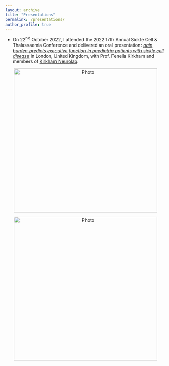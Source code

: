 ```yaml
---
layout: archive
title: "Presentations"
permalink: /presentations/
author_profile: true
---
```


-	On 22<sup>nd</sup> October 2022, I attended the 2022 17th Annual Sickle Cell & Thalassaemia Conference and delivered an oral presentation: [*pain burden predicts executive function in paediatric patients with sickle cell disease*](https://www.ncbi.nlm.nih.gov/pmc/articles/PMC10112594/) in London, United Kingdom, with Prof. Fenella Kirkham and members of [Kirkham Neurolab](https://www.ucl.ac.uk/child-health/research/developmental-neurosciences/clinical-systems-neuroscience-section/clinical-neurosciences-3).  
<p align="center">
  <img src="https://yhchen07.github.io//images/1.jpg?raw=true" alt="Photo" style="width: 450px;"/>
</p>
<p align="center">
  <img src="https://yhchen07.github.io//images/2.jpg?raw=true" alt="Photo" style="width: 450px;"/>
</p>

